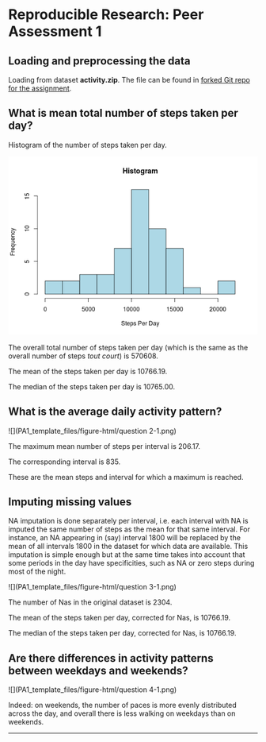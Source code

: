 # Reproducible Research: Peer Assessment 1



## Loading and preprocessing the data

Loading from dataset **activity.zip**. The file can be found in [forked Git repo for the assignment](https://github.com/ricardoZmestre/RepData_PeerAssessment1).



## What is mean total number of steps taken per day?

Histogram of the number of steps taken per day.

![](PA1_template_files/figure-html/question_1-1.png) 

The overall total number of steps taken per day (which is the same as the overall number of steps *tout court*) is 570608.

The mean of the steps taken per day is 10766.19.

The median of the steps taken per day is 10765.00.

## What is the average daily activity pattern?

![](PA1_template_files/figure-html/question 2-1.png) 

The maximum mean number of steps per interval is 206.17.

The corresponding interval is 835.

These are the mean steps and interval for which a maximum is reached.

## Imputing missing values

NA imputation is done separately per interval, i.e. each interval with NA is imputed the same number of steps as the mean for that same interval. For instance, an NA appearing in (say) interval 1800 will be replaced by the mean of all intervals 1800 in the dataset for which data are available. This imputation is simple enough but at the same time takes into account that some periods in the day have specificities, such as NA or zero steps during most of the night.




![](PA1_template_files/figure-html/question 3-1.png) 

The number of Nas in the original dataset is 2304.

The mean of the steps taken per day, corrected for Nas, is 10766.19.

The median of the steps taken per day, corrected for Nas, is 10766.19.

## Are there differences in activity patterns between weekdays and weekends?

![](PA1_template_files/figure-html/question 4-1.png) 

Indeed: on weekends, the number of paces is more evenly distributed across the day, and overall there is less walking on weekdays than on weekends.

---
